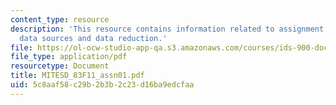 ```yaml
---
content_type: resource
description: 'This resource contains information related to assignment 1: observations,
  data sources and data reduction.'
file: https://ol-ocw-studio-app-qa.s3.amazonaws.com/courses/ids-900-doctoral-seminar-in-engineering-systems-fall-2011/5c8aaf58c29b2b3b2c23d16ba9edcfaa_MITESD_83F11_assn01.pdf
file_type: application/pdf
resourcetype: Document
title: MITESD_83F11_assn01.pdf
uid: 5c8aaf58-c29b-2b3b-2c23-d16ba9edcfaa
---
```

